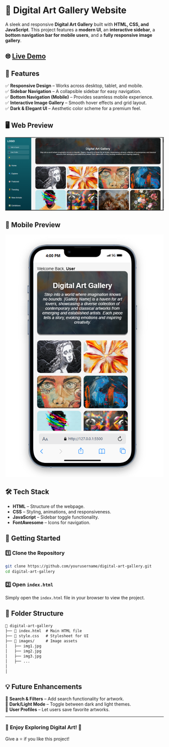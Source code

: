 # 🎨 Digital Art Gallery Website

A sleek and responsive **Digital Art Gallery** built with **HTML, CSS, and JavaScript**. This project features a **modern UI**, an **interactive sidebar**, a **bottom navigation bar for mobile users**, and a **fully responsive image gallery**.

## 🌐 [Live Demo](https://ecomoney-insurance-frontend-task.vercel.app/)

## 🌟 Features

✅ **Responsive Design** – Works across desktop, tablet, and mobile.  
✅ **Sidebar Navigation** – A collapsible sidebar for easy navigation.  
✅ **Bottom Navigation (Mobile)** – Provides seamless mobile experience.  
✅ **Interactive Image Gallery** – Smooth hover effects and grid layout.  
✅ **Dark & Elegant UI** – Aesthetic color scheme for a premium feel.

## 🖥️ Web Preview

![Web Preview](./Results/Web%20View.png)

## 📱 Mobile Preview

![Mobile Preview](./Results/Mobile%20View.png)

## 🛠️ Tech Stack

- **HTML** – Structure of the webpage.
- **CSS** – Styling, animations, and responsiveness.
- **JavaScript** – Sidebar toggle functionality.
- **FontAwesome** – Icons for navigation.

## 🚀 Getting Started

### 1️⃣ Clone the Repository

```bash
git clone https://github.com/yourusername/digital-art-gallery.git
cd digital-art-gallery
```

### 2️⃣ Open `index.html`

Simply open the `index.html` file in your browser to view the project.

## 📂 Folder Structure

```
📁 digital-art-gallery
├── 📄 index.html  # Main HTML file
├── 📄 style.css   # Stylesheet for UI
├── 📂 images/     # Image assets
│   ├── img1.jpg
│   ├── img2.jpg
│   ├── img3.jpg
│   ├── ...
│
│
```

## 💡 Future Enhancements

🔹 **Search & Filters** – Add search functionality for artwork.  
🔹 **Dark/Light Mode** – Toggle between dark and light themes.  
🔹 **User Profiles** – Let users save favorite artworks.

---

### 🎨 **Enjoy Exploring Digital Art!** 🚀

Give a ⭐ if you like this project!
